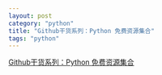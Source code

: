 ```yaml
---
layout: post
category: "python"
title: "Github干货系列：Python 免费资源集合"
tags: "python"
---
```


[Github干货系列：Python 免费资源集合](http://top.jobbole.com/4866/)
